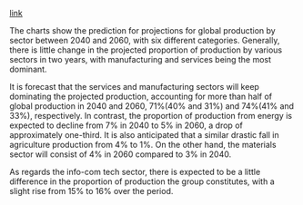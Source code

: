 [link](https://www.ielts-writing.info/EXAM/academic_writing_samples_task_1/1172/)

The charts show the prediction for projections for global production by sector between 2040 and 2060, with six different categories. Generally, there is little change in the projected proportion of production by various sectors in two years, with manufacturing and services being the most dominant.

It is forecast that the services and manufacturing sectors will keep dominating the projected production, accounting for more than half of global production in 2040 and 2060, 71%(40% and 31%) and 74%(41% and 33%), respectively. In contrast, the proportion of production from energy is expected to decline from 7% in 2040 to 5% in 2060, a drop of approximately one-third. It is also anticipated that a similar drastic fall in agriculture production from 4% to 1%. On the other hand, the materials sector will consist of 4% in 2060 compared to 3% in 2040.

As regards the info-com tech sector, there is expected to be a little difference in the proportion of production the group constitutes, with a slight rise from 15% to 16% over the period.